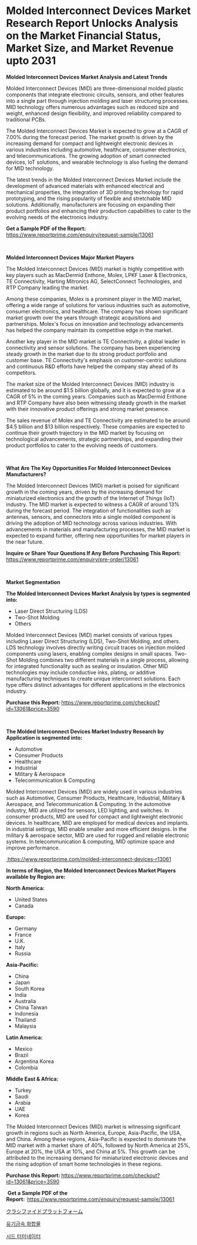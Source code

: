 <p><h1>Molded Interconnect Devices Market Research Report Unlocks Analysis on the Market Financial Status, Market Size, and Market Revenue upto 2031</h1></p><p><strong>Molded Interconnect Devices Market Analysis and Latest Trends</strong></p>
<p><p>Molded Interconnect Devices (MID) are three-dimensional molded plastic components that integrate electronic circuits, sensors, and other features into a single part through injection molding and laser structuring processes. MID technology offers numerous advantages such as reduced size and weight, enhanced design flexibility, and improved reliability compared to traditional PCBs.</p><p>The Molded Interconnect Devices Market is expected to grow at a CAGR of 7.00% during the forecast period. The market growth is driven by the increasing demand for compact and lightweight electronic devices in various industries including automotive, healthcare, consumer electronics, and telecommunications. The growing adoption of smart connected devices, IoT solutions, and wearable technology is also fueling the demand for MID technology.</p><p>The latest trends in the Molded Interconnect Devices Market include the development of advanced materials with enhanced electrical and mechanical properties, the integration of 3D printing technology for rapid prototyping, and the rising popularity of flexible and stretchable MID solutions. Additionally, manufacturers are focusing on expanding their product portfolios and enhancing their production capabilities to cater to the evolving needs of the electronics industry.</p></p>
<p><strong>Get a Sample PDF of the Report:&nbsp;</strong> <a href="https://www.reportprime.com/enquiry/request-sample/13061">https://www.reportprime.com/enquiry/request-sample/13061</a></p>
<p>&nbsp;</p>
<p><strong>Molded Interconnect Devices Major Market Players</strong></p>
<p><p>The Molded Interconnect Devices (MID) market is highly competitive with key players such as MacDermid Enthone, Molex, LPKF Laser & Electronics, TE Connectivity, Harting Mitronics AG, SelectConnect Technologies, and RTP Company leading the market. </p><p>Among these companies, Molex is a prominent player in the MID market, offering a wide range of solutions for various industries such as automotive, consumer electronics, and healthcare. The company has shown significant market growth over the years through strategic acquisitions and partnerships. Molex's focus on innovation and technology advancements has helped the company maintain its competitive edge in the market.</p><p>Another key player in the MID market is TE Connectivity, a global leader in connectivity and sensor solutions. The company has been experiencing steady growth in the market due to its strong product portfolio and customer base. TE Connectivity's emphasis on customer-centric solutions and continuous R&D efforts have helped the company stay ahead of its competitors.</p><p>The market size of the Molded Interconnect Devices (MID) industry is estimated to be around $1.5 billion globally, and it is expected to grow at a CAGR of 5% in the coming years. Companies such as MacDermid Enthone and RTP Company have also been witnessing steady growth in the market with their innovative product offerings and strong market presence.</p><p>The sales revenue of Molex and TE Connectivity are estimated to be around $4.5 billion and $13 billion respectively. These companies are expected to continue their growth trajectory in the MID market by focusing on technological advancements, strategic partnerships, and expanding their product portfolios to cater to the evolving needs of customers.</p></p>
<p>&nbsp;</p>
<p><strong>What Are The Key Opportunities For Molded Interconnect Devices Manufacturers?</strong></p>
<p><p>The Molded Interconnect Devices (MID) market is poised for significant growth in the coming years, driven by the increasing demand for miniaturized electronics and the growth of the Internet of Things (IoT) industry. The MID market is expected to witness a CAGR of around 13% during the forecast period. The integration of functionalities such as antennas, sensors, and connectors into a single molded component is driving the adoption of MID technology across various industries. With advancements in materials and manufacturing processes, the MID market is expected to expand further, offering new opportunities for market players in the near future.</p></p>
<p><strong>Inquire or Share Your Questions If Any Before Purchasing This Report:</strong> <a href="https://www.reportprime.com/enquiry/pre-order/13061">https://www.reportprime.com/enquiry/pre-order/13061</a></p>
<p>&nbsp;</p>
<p><strong>Market Segmentation</strong></p>
<p><strong>The Molded Interconnect Devices Market Analysis by types is segmented into:</strong></p>
<p><ul><li>Laser Direct Structuring (LDS)</li><li>Two-Shot Molding</li><li>Others</li></ul></p>
<p><p>Molded Interconnect Devices (MID) market consists of various types including Laser Direct Structuring (LDS), Two-Shot Molding, and others. LDS technology involves directly writing circuit traces on injection molded components using lasers, enabling complex designs in small spaces. Two-Shot Molding combines two different materials in a single process, allowing for integrated functionality such as sealing or insulation. Other MID technologies may include conductive inks, plating, or additive manufacturing techniques to create unique interconnect solutions. Each type offers distinct advantages for different applications in the electronics industry.</p></p>
<p><strong>Purchase this Report:&nbsp;</strong><a href="https://www.reportprime.com/checkout?id=13061&price=3590">https://www.reportprime.com/checkout?id=13061&price=3590</a></p>
<p>&nbsp;</p>
<p><strong>The Molded Interconnect Devices Market Industry Research by Application is segmented into:</strong></p>
<p><ul><li>Automotive</li><li>Consumer Products</li><li>Healthcare</li><li>Industrial</li><li>Military & Aerospace</li><li>Telecommunication & Computing</li></ul></p>
<p><p>Molded Interconnect Devices (MID) are widely used in various industries such as Automotive, Consumer Products, Healthcare, Industrial, Military & Aerospace, and Telecommunication & Computing. In the automotive industry, MID are utilized for sensors, LED lighting, and switches. In consumer products, MID are used for compact and lightweight electronic devices. In healthcare, MID are employed for medical devices and implants. In industrial settings, MID enable smaller and more efficient designs. In the military & aerospace sector, MID are used for rugged and reliable electronic systems. In telecommunication & computing, MID optimize space and improve performance.</p></p>
<p><a href="https://www.reportprime.com/molded-interconnect-devices-r13061">&nbsp;https://www.reportprime.com/molded-interconnect-devices-r13061</a></p>
<p><strong>In terms of Region, the Molded Interconnect Devices Market Players available by Region are:</strong></p>
<p>
    <p> <strong> North America: </strong>
        <ul>
            <li>United States</li>
            <li>Canada</li>
        </ul>
        </p> 
    <p> <strong> Europe: </strong>
        <ul>
            <li>Germany</li>
            <li>France</li>
            <li>U.K.</li>
            <li>Italy</li>
            <li>Russia</li>
        </ul>
        </p> 
    <p> <strong> Asia-Pacific: </strong>
        <ul>
            <li>China</li>
            <li>Japan</li>
            <li>South Korea</li>
            <li>India</li>
            <li>Australia</li>
            <li>China Taiwan</li>
            <li>Indonesia</li>
            <li>Thailand</li>
            <li>Malaysia</li>
        </ul>
        </p> 
    <p> <strong> Latin America: </strong>
        <ul>
            <li>Mexico</li>
            <li>Brazil</li>
            <li>Argentina Korea</li>
            <li>Colombia</li>
        </ul>
        </p> 
    <p> <strong> Middle East & Africa: </strong>
        <ul>
            <li>Turkey</li>
            <li>Saudi</li>
            <li>Arabia</li>
            <li>UAE</li>
            <li>Korea</li>
        </ul>
    </p>
    </p>
<p><p>The Molded Interconnect Devices (MID) market is witnessing significant growth in regions such as North America, Europe, Asia-Pacific, the USA, and China. Among these regions, Asia-Pacific is expected to dominate the MID market with a market share of 40%, followed by North America at 25%, Europe at 20%, the USA at 10%, and China at 5%. This growth can be attributed to the increasing demand for miniaturized electronic devices and the rising adoption of smart home technologies in these regions.</p></p>
<p><strong>Purchase this Report: </strong><a href="https://www.reportprime.com/checkout?id=13061&price=3590">https://www.reportprime.com/checkout?id=13061&price=3590</a></p>
<p>&nbsp;<strong>Get a Sample PDF of the Report:&nbsp;&nbsp;</strong><a href="https://www.reportprime.com/enquiry/request-sample/13061">https://www.reportprime.com/enquiry/request-sample/13061</a></p>
<p><strong></strong></p>
<p><p><a href="https://medium.com/@maudward1907/%E5%88%86%E9%A1%9E%E3%81%95%E3%82%8C%E3%81%9F%E3%83%97%E3%83%A9%E3%83%83%E3%83%88%E3%83%95%E3%82%A9%E3%83%BC%E3%83%A0%E5%B8%82%E5%A0%B4%E3%81%AE%E6%B4%9E%E5%AF%9F-%E5%B8%82%E5%A0%B4%E5%8B%95%E5%90%91-%E6%88%90%E9%95%B7-2024%E5%B9%B4%E3%81%8B%E3%82%892031%E5%B9%B4%E3%81%BE%E3%81%A7%E3%81%AE%E4%BA%88%E6%B8%AC-65eb15f39086">クラシファイドプラットフォーム</a></p><p><a href="https://github.com/WilburKihn5676/Market-Research-Report-List-1/blob/main/837681419279.md">유기금속 화합물</a></p><p><a href="https://github.com/wallacBahrtyinger567686/Market-Research-Report-List-1/blob/main/261248019280.md">시드 터미네이터</a></p></p>